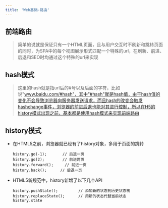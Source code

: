 ```yaml
---
title: 'Web基础-路由'
---
```


## 前端路由

> 简单的说就是保证只有一个HTML页面，且与用户交互时不刷新和跳转页面的同时，为SPA中的每个视图展示形式匹配一个特殊的url，在刷新、前进、后退和SEO时均通过这个特殊的url来实现

## hash模式

> 这里的hash就是指url后的#号以及后面的字符，比如说"www.baidu.com/#hash"，其中"#hash"就是hash值，由于hash值的变化不会导致浏览器向服务器发送请求，而且hash的改变会触发hashchange事件，浏览器的前进后退也能对其进行控制，所以在H5的history模式出现之前，基本都是使用hash模式来实现前端路由

## history模式

- 在HTML5之前，浏览器就已经有了history对象，多用于页面的跳转

  ```
  history.go(-1);       // 后退一页
  history.go(2);        // 前进两页
  history.forward();     // 前进一页
  history.back();      // 后退一页
  ```

- HTML5新规范中，history新增了以下几个API

  ```
  history.pushState();         // 添加新的状态到历史状态栈
  history.replaceState();      // 用新的状态代替当前状态
  history.state  
  ```

  